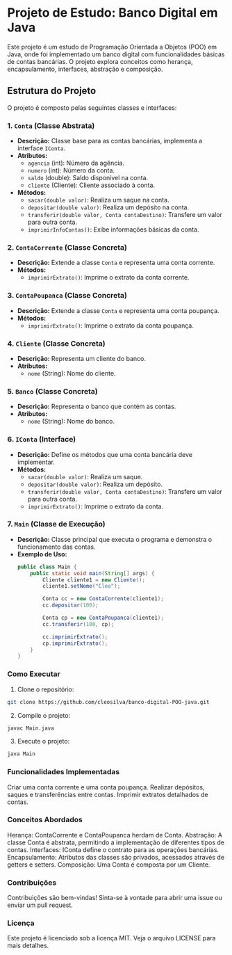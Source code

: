 # Projeto de Estudo: Banco Digital em Java

Este projeto é um estudo de Programação Orientada a Objetos (POO) em Java, onde foi implementado um banco digital com funcionalidades básicas de contas bancárias. O projeto explora conceitos como herança, encapsulamento, interfaces, abstração e composição.

## Estrutura do Projeto

O projeto é composto pelas seguintes classes e interfaces:

### 1. `Conta` (Classe Abstrata)
- **Descrição:** Classe base para as contas bancárias, implementa a interface `IConta`.
- **Atributos:**
    - `agencia` (int): Número da agência.
    - `numero` (int): Número da conta.
    - `saldo` (double): Saldo disponível na conta.
    - `cliente` (Cliente): Cliente associado à conta.
- **Métodos:**
    - `sacar(double valor)`: Realiza um saque na conta.
    - `depositar(double valor)`: Realiza um depósito na conta.
    - `transferir(double valor, Conta contaDestino)`: Transfere um valor para outra conta.
    - `imprimirInfoContas()`: Exibe informações básicas da conta.

### 2. `ContaCorrente` (Classe Concreta)
- **Descrição:** Extende a classe `Conta` e representa uma conta corrente.
- **Métodos:**
    - `imprimirExtrato()`: Imprime o extrato da conta corrente.

### 3. `ContaPoupanca` (Classe Concreta)
- **Descrição:** Extende a classe `Conta` e representa uma conta poupança.
- **Métodos:**
    - `imprimirExtrato()`: Imprime o extrato da conta poupança.

### 4. `Cliente` (Classe Concreta)
- **Descrição:** Representa um cliente do banco.
- **Atributos:**
    - `nome` (String): Nome do cliente.

### 5. `Banco` (Classe Concreta)
- **Descrição:** Representa o banco que contém as contas.
- **Atributos:**
    - `nome` (String): Nome do banco.

### 6. `IConta` (Interface)
- **Descrição:** Define os métodos que uma conta bancária deve implementar.
- **Métodos:**
    - `sacar(double valor)`: Realiza um saque.
    - `depositar(double valor)`: Realiza um depósito.
    - `transferir(double valor, Conta contaDestino)`: Transfere um valor para outra conta.
    - `imprimirExtrato()`: Imprime o extrato da conta.

### 7. `Main` (Classe de Execução)
- **Descrição:** Classe principal que executa o programa e demonstra o funcionamento das contas.
- **Exemplo de Uso:**
  ```java
  public class Main {
      public static void main(String[] args) {
          Cliente cliente1 = new Cliente();
          cliente1.setNome("Cleo");

          Conta cc = new ContaCorrente(cliente1);
          cc.depositar(100);

          Conta cp = new ContaPoupanca(cliente1);
          cc.transferir(100, cp);

          cc.imprimirExtrato();
          cp.imprimirExtrato();
      }
  }
  ```
### Como Executar
1. Clone o repositório:
```bash
git clone https://github.com/cleosilva/banco-digital-POO-java.git
```
2. Compile o projeto:
```bash
javac Main.java
```
3. Execute o projeto:
```bash
java Main
```
### Funcionalidades Implementadas
Criar uma conta corrente e uma conta poupança.
Realizar depósitos, saques e transferências entre contas.
Imprimir extratos detalhados de contas.

### Conceitos Abordados
Herança: ContaCorrente e ContaPoupanca herdam de Conta.
Abstração: A classe Conta é abstrata, permitindo a implementação de diferentes tipos de contas.
Interfaces: IConta define o contrato para as operações bancárias.
Encapsulamento: Atributos das classes são privados, acessados através de getters e setters.
Composição: Uma Conta é composta por um Cliente.

### Contribuições
Contribuições são bem-vindas! Sinta-se à vontade para abrir uma issue ou enviar um pull request.

### Licença
Este projeto é licenciado sob a licença MIT. Veja o arquivo LICENSE para mais detalhes.